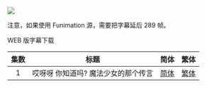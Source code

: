 ![](https://i.loli.net/2020/01/05/o1plrgckLOef6ZH.jpg)



注意，如果使用 Funimation 源，需要把字幕延后 289 帧。

WEB 版字幕下载

|  集数  |          标题           |                    简体                    |                    繁体                    |
| :--: | :-------------------: | :--------------------------------------: | :--------------------------------------: |
|  1   | 哎呀呀  你知道吗?  魔法少女的那个传言 | [简体](https://raw.githubusercontent.com/tastysugar/SweetSub/master/Magia%20Record/%5BSweetSub%26EnkanRec%5D%20Magia%20Record%20-%2001v2.chs.ass) | [繁体](https://raw.githubusercontent.com/tastysugar/SweetSub/master/Magia%20Record/%5BSweetSub%26EnkanRec%5D%20Magia%20Record%20-%2001v2.cht.ass) |